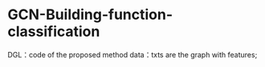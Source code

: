 # GCN-Building-function-classification
DGL：code of the proposed method 
data：txts are the graph with features;
